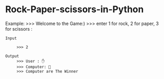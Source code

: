 # Rock-Paper-scissors-in-Python
Example:
         >>> Welcome to the Game:)
         >>> enter  1  for rock,  2  for paper,  3  for scissors :
    
    Input

         >>> 2
    
    Output
         >>> User : ✋
         >>> Computer: 🖖
         >>> Computer are The Winner